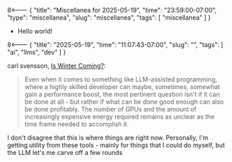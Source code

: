 8<--- { "title": "Miscellanea for 2025-05-19", "time": "23:59:00-07:00", "type": "miscellanea", "slug": "miscellanea", "tags": [ "miscellanea" ] }

- Hello world!

8<--- { "title": "2025-05-19", "time": "11:07:43-07:00", "slug": "", "tags": [ "ai", "llms", "dev" ] }

carl svensson, [Is Winter Coming?](https://www.datagubbe.se/winter/):

> Even when it comes to something like LLM-assisted programming, where a highly skilled developer can maybe, sometimes, somewhat gain a performance boost, the most pertinent question isn't if it can be done at all - but rather if what can be done good enough can also be done profitably. The number of GPUs and the amount of increasingly expensive energy required remains as unclear as the time frame needed to accomplish it. 

I don't disagree that this is where things are right now. Personally, I'm getting utility from these tools - mainly for things that I could do myself, but the LLM let's me carve off a few rounds 